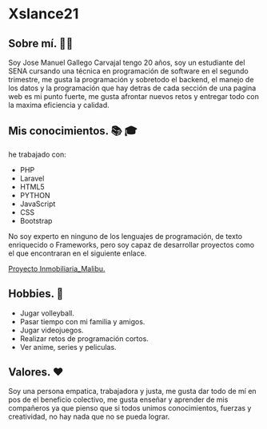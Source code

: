 # Xslance21

## Sobre mí. :guardsman:

Soy Jose Manuel Gallego Carvajal tengo 20 años, soy un estudiante del SENA cursando una técnica en programación de software en el segundo trimestre, me gusta la  programación y sobretodo el backend, el manejo de los datos y la programación que hay detras de cada sección de una pagina web es mi punto fuerte, me gusta afrontar nuevos retos y entregar todo con la maxima eficiencia y calidad.

## Mis conocimientos. :books: :mortar_board:

he trabajado con:
 - PHP
 - Laravel
 - HTML5
 - PYTHON
 - JavaScript
 - CSS
 - Bootstrap

No soy experto en ninguno de los lenguajes de programación, de texto enriquecido o Frameworks, pero soy capaz de desarrollar proyectos como el que encontraran en el siguiente enlace.

[Proyecto Inmobiliaria_Malibu.](https://github.com/Xslance21/Inmobiliaria_malibu.git)

## Hobbies. :basketball:
 - Jugar volleyball.
 - Pasar tiempo con mi familia y amigos.
 - Jugar videojuegos.
 - Realizar retos de programación cortos.
 - Ver anime, series y peliculas.

## Valores. :hearts:

Soy una persona empatica, trabajadora y justa, me gusta dar todo de mí en pos de el beneficio colectivo, me gusta enseñar y aprender de mis compañeros ya que pienso que si todos unimos conocimientos, fuerzas y creatividad, no hay nada que no se pueda lograr.
